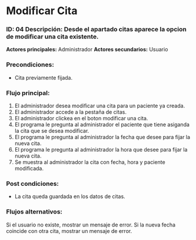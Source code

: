 # Modificar Cita

### ID: 04 Descripción: Desde el apartado citas aparece la opcion de modificar una cita existente.


 **Actores principales:** Administrador
 **Actores secundarios:** Usuario

### Precondiciones:
- Cita previamente fijada.
### Flujo principal:

  1. El administrador desea modificar una cita para un paciente ya creada.
  2. El administrador accede a la pestaña de citas.
  3. El administrador clickea en el boton modificar una cita.
  4. El programa le pregunta al administrador el paciente que tiene asiganda la cita que se desea modificar.
  5. El programa le pregunta al administrador la fecha que desee para fijar la nueva cita.
  6. El programa le pregunta al administrador la hora que desee para fijar la nueva cita.
  8. Se muestra al administrador la cita con fecha, hora y paciente modificada.


### Post condiciones:
- La cita queda guardada en los datos de citas.


### Flujos alternativos:
Si el usuario no existe, mostrar un mensaje de error.
Si la nueva fecha coincide con otra cita, mostrar un mensaje de error.
